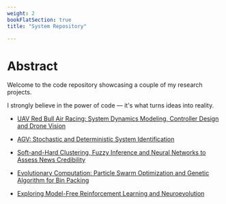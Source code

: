 ```yaml
---
weight: 2
bookFlatSection: true
title: "System Repository"

---
```


# **Abstract**


Welcome to the code repository showcasing a couple of my research projects.

I strongly believe in the power of code — it's what turns ideas into reality.


- [UAV Red Bull Air Racing: System Dynamics Modeling, Controller Design and Drone Vision](https://ricardochin.com/docs/code/uav/)

- [AGV: Stochastic and Deterministic System Identification](https://ricardochin.com/docs/code/agv/)

- [Soft-and-Hard Clustering, Fuzzy Inference and Neural Networks to Assess News Credibility](https://ricardochin.com/docs/code/deep-learning-fake-news/)

- [Evolutionary Computation: Particle Swarm Optimization and Genetic Algorithm for Bin Packing](https://ricardochin.com/docs/code/bin-packing/)

- [Exploring Model-Free Reinforcement Learning and Neuroevolution](https://ricardochin.com/docs/code/snake-game/)







